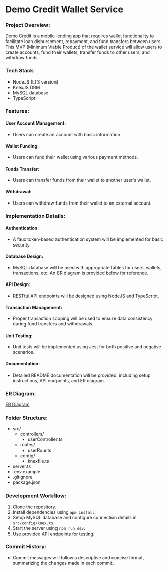 # Demo Credit Wallet Service

### Project Overview:
Demo Credit is a mobile lending app that requires wallet functionality to facilitate loan disbursement, repayment, and fund transfers between users. This MVP (Minimum Viable Product) of the wallet service will allow users to create accounts, fund their wallets, transfer funds to other users, and withdraw funds.

### Tech Stack:
- NodeJS (LTS version)
- KnexJS ORM
- MySQL database
- TypeScript

### Features:
#### User Account Management:
- Users can create an account with basic information.

#### Wallet Funding:
- Users can fund their wallet using various payment methods.

#### Funds Transfer:
- Users can transfer funds from their wallet to another user's wallet.

#### Withdrawal:
- Users can withdraw funds from their wallet to an external account.

### Implementation Details:
#### Authentication:
- A faux token-based authentication system will be implemented for basic security.

#### Database Design:
- MySQL database will be used with appropriate tables for users, wallets, transactions, etc. An ER diagram is provided below for reference.

#### API Design:
- RESTful API endpoints will be designed using NodeJS and TypeScript.

#### Transaction Management:
- Proper transaction scoping will be used to ensure data consistency during fund transfers and withdrawals.

#### Unit Testing:
- Unit tests will be implemented using Jest for both positive and negative scenarios.

#### Documentation:
- Detailed README documentation will be provided, including setup instructions, API endpoints, and ER diagram.

### ER Diagram:
[ER Diagram](https://dbdesigner.page.link/npjPQzuGHGRfzXe56)

### Folder Structure:
- src/
  - controllers/
    - userController.ts
  - routes/
    - userRour.ts
  - config/
    - knexfile.ts
- server.ts
- .env.example
- .gitignore
- package.json




### Development Workflow:
1. Clone the repository.
2. Install dependencies using `npm install`.
3. Setup MySQL database and configure connection details in `src/config/knex.ts`.
4. Start the server using `npm run dev`.
5. Use provided API endpoints for testing.

### Commit History:
- Commit messages will follow a descriptive and concise format, summarizing the changes made in each commit.
